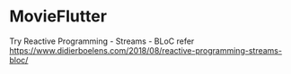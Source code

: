# MovieFlutter
Try Reactive Programming - Streams - BLoC refer https://www.didierboelens.com/2018/08/reactive-programming-streams-bloc/
